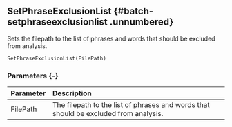 ## SetPhraseExclusionList {#batch-setphraseexclusionlist .unnumbered}

Sets the filepath to the list of phrases and words that should be excluded from analysis.

```{sql}
SetPhraseExclusionList(FilePath)
```

### Parameters {-}

Parameter | Description
| :-- | :-- |
FilePath | The filepath to the list of phrases and words that should be excluded from analysis.
